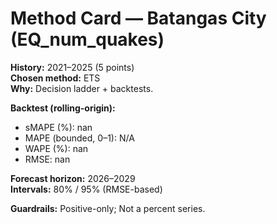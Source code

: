 # Method Card — Batangas City (EQ_num_quakes)

**History:** 2021–2025 (5 points)  
**Chosen method:** ETS  
**Why:** Decision ladder + backtests.

**Backtest (rolling-origin):**
- sMAPE (%): nan
- MAPE (bounded, 0–1): N/A
- WAPE (%): nan
- RMSE: nan

**Forecast horizon:** 2026–2029  
**Intervals:** 80% / 95% (RMSE-based)

**Guardrails:** Positive-only; Not a percent series.
